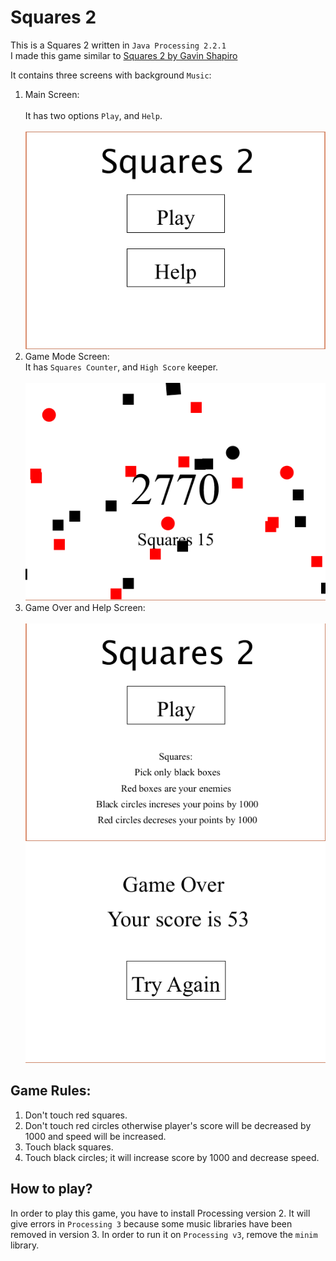 # Squares 2
This is a Squares 2 written in `Java Processing 2.2.1`<br/>
I made this game similar to [Squares 2 by Gavin Shapiro](http://www.albinoblacksheep.com/games/squares2)


It contains three screens with background `Music`:<br/>
1. Main Screen:<br/><br/>
  It has two options `Play`, and `Help`.<br/><br/>
  ![Main Screen](https://github.com/Muhammadwasi/Squares-2/blob/master/data/Main%20Menu.PNG)
1. Game Mode Screen:<br/>
  It has `Squares Counter`, and `High Score` keeper.<br/><br/>
  ![Game Mode](https://github.com/Muhammadwasi/Squares-2/blob/master/data/Game%20Mode.PNG)
1. Game Over and Help Screen:<br/><br />
  ![Help Screen](https://github.com/Muhammadwasi/Squares-2/blob/master/data/Help.PNG)
  ![Game Over Screen](https://github.com/Muhammadwasi/Squares-2/blob/master/data/Game%20Over.PNG)
## Game Rules:
1. Don't touch red squares.
1. Don't touch red circles otherwise player's score will be decreased by 1000 and speed will be increased.
1. Touch black squares.
1. Touch black circles; it will increase score by 1000 and decrease speed.
## How to play?
In order to play this game, you have to install Processing version 2. It will give errors in `Processing 3` because some music libraries have been removed in version 3. In order to run it on `Processing v3`, remove the `minim` library.
